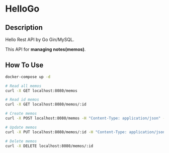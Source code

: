 # HelloGo

## Description

Hello Rest API by Go Gin/MySQL.

This API for **managing notes(memos)**.

## How To Use

```zsh
docker-compose up -d
```

```zsh
# Read all memos
curl -X GET localhost:8080/memos

# Read id memos
curl -X GET localhost:8080/memos/:id

# Create memos
curl -X POST localhost:8080/memos -H "Content-Type: application/json" -d '{"Title": "hoge", "Text": "hogehoge"}'

# Update memos
curl -X PUT localhost:8080/memos/:id -H "Content-Type: application/json" -d '{"Title": "fuga", "Text": "fugafuga"}'

# Delete memos
curl -X DELETE localhost:8080/memos/:id
```
